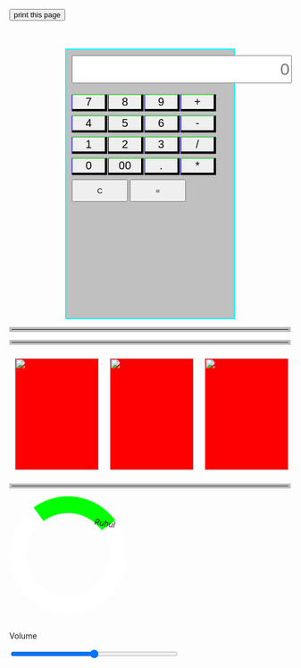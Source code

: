 <!DOCTYPE html>
<html>
<head> 

<link rel="stylesheet" href="https://maxcdn.bootstrapcdn.com/bootstrap/4.5.2/css/bootstrap.min.css">


<script src="https://ajax.googleapis.com/ajax/libs/jquery/3.5.1/jquery.min.js"></script>


<script src="https://cdnjs.cloudflare.com/ajax/libs/popper.js/1.16.0/umd/popper.min.js"></script>


<script src="https://maxcdn.bootstrapcdn.com/bootstrap/4.5.2/js/bootstrap.min.js"></script> 

<link rel="stylesheet" href="https://pro.fontawesome.com/releases/v5.10.0/css/all.css" integrity="sha384-AYmEC3Yw5cVb3ZcuHtOA93w35dYTsvhLPVnYs9eStHfGJvOvKxVfELGroGkvsg+p" crossorigin="anonymous"/> 



<title></title> 

<style type="text/css"> 

/*Calculator Start*/ 

.calculat{
margin:0 auto;
height:460px;
width:280px;
background-color:silver;
border:2px solid cyan;
padding:10px;
margin-top:50px;
}
.main-bar{
margin-bottom:20px;
text-align:right; 

}
.line{ 

margin-bottom:10px;
}
.last{ 

width:100%;
}
#btn{
box-shadow:1px 1px 1px 1px black;
font-size:20px;
cursor:pointer;
width:61px;
border-top:1.5px solid lime;
border-left:1.5px solid blue;
}
#btnl{
width:100px;
height:40px;
margin:0 auto; 

}
#display{
height:50px;
font-size:30px;
}
/*Calculator End */
.clea{
clear:both;
}
hr{
border:7px solid silver;
}
hr{
border:4px solid silver;
}
i{
float:right;
} 

/* Scrolling */


.items{
display:flex;
overflow-x:auto;
}
.items .item{
min-width:150px;
height:200px;
background:red;
margin:10px;
}
img{
width:150px;
height:200px;
} 

.mrhu{
text-align:center;
border:30px solid white;
border-radius:50%;
border-top:30px solid lime;
width:150px;
height:150px;
animation:ruhu 2s linear infinite;
}
@keyframes ruhu{
0%{transform:rotate(0deg);}
100%{transform:rotate(360deg);}
}

#goo{
font-size:40px;
}
#clock{
font-size:50px;
color:aqua;
background:gray;
}
#range{
width:300px;
}
</style>






</head>
<body> 

<button onclick="window.print()">print this page</button>


<div id="goo" ></div>
<!-- Calculator Start --> 

<i class="fa-solid fa-dryer"></i>




<i class="fas fa-calculator fa-2x"></i>


<div class="calculat">
<form action="" name="form"> 

<input type="text" class="form-control main-bar" id="display" name="display" placeholder="0"> 

<div class="line">
<input type="button" value="7" id="btn" class="alert alert-success" onclick="calci(this.value)"> 

<input type="button" value="8" id="btn" class="alert alert-success" onclick="calci(this.value)"> 

<input type="button" value="9" id="btn" class="alert alert-success" onclick="calci(this.value)"> 

<input type="button" value="+" id="btn" class="alert alert-danger" onclick="calci(this.value)">
</div> 

<div class="line">
<input type="button" value="4" id="btn" class="alert alert-success" onclick="calci(this.value)"> 

<input type="button" value="5" id="btn" class="alert alert-success" onclick="calci(this.value)"> 

<input type="button" value="6" id="btn" class="alert alert-success" onclick="calci(this.value)"> 

<input type="button" value="-" id="btn" class="alert alert-danger" onclick="calci(this.value)">
</div> 

<div class="line"> 

<input type="button" value="1" id="btn" class="alert alert-success" onclick="calci(this.value)"> 

<input type="button" value="2" id="btn" class="alert alert-success" onclick="calci(this.value)"> 

<input type="button" value="3" id="btn" class="alert alert-success" onclick="calci(this.value)"> 

<input type="button" value="/" id="btn" class="alert alert-danger" onclick="calci(this.value)">
</div> 

<div class="line">
<input type="button" value="0" id="btn" class="alert alert-success" onclick="calci(this.value)"> 

<input type="button" value="00" id="btn" class="alert alert-success" onclick="calci(this.value)"> 

<input type="button" value="." id="btn" class="alert alert-primary" onclick="calci(this.value)"> 

<input type="button" value="*" id="btn" class="alert alert-danger" onclick="calci(this.value)">
</div> 

<div class="last"> 

<input type="button" value="C" id="btnl" class="btn btn-warning" onclick="display.value = null"> 

<input type="button" value="=" id="btnl" class="btn btn-success" onclick="display.value = eval(display.value)"> 

</div>
</div>
</form>
<!-- Calculator End -->
<hr>
<center><div id="clock" ></div></center>
<hr>
<div class="clea"></div>


<div class="items"> 

<div class="item"><img src="scol1.jpg"></div>
<div class="item"><img src="scol2.jpg"></div>
<div class="item"><img src="scol3.jpg"></div>
<div class="item"><img src="scol4.jpg"></div>
<div class="item"><img src="scol5.jpg"></div>
<div class="item"><img src="scol6.jpg"></div>
<div class="item"><img src="scol7.jpg"></div>
<div class="item"><img src="scol8.jpg"></div>
<div class="item"><img src="scol9.jpg"></div>
<div class="item"><img src="scol10.jpg"></div>
<div class="item"><img src="scol11.jpg"></div>
<div class="item"><img src="scol12.jpg"></div> 

</div>
<div class="clea"></div>
<hr>


<div class="mrhu"><i><center>Ruhul</center></i></div>

<br>
<p>Volume</p>
<input type="range" id="range" value="50" >


<script type="text/javascript"> 

function calci(x){ 

form.display.value = form.display.value +x; 

};

function showTime(){
var d = new Date();
var h =d.getHours();
var m =d.getMinutes();
var s =d.getSeconds();
var session = "AM";

if(h==0){
	h = 12;
}
if(h>12){
h=h-12;
session="PM";
}




if(h<10){
h="0"+h;
}
if(m<10){
m="0"+m;
}

if(s<10){
s="0"+s;
}

document.getElementById("clock").innerHTML=h + ":" + m + ":" + s + ":" + session ;

setTimeout(showTime,1000);
};
showTime();

var ti = new Date().getHours();
var greet;

if(ti < 12){
greet="{Morning}";
}
else if(ti<13){
greet="{Afternoon}"
}
else{
greet="{Evening}";
}
document.getElementById("goo").innerHTML="Good -" + greet;







</script>


</body>
</html>
